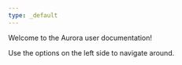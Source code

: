 ```yaml
---
type: _default
---
```


Welcome to the Aurora user documentation!

Use the options on the left side to navigate around.